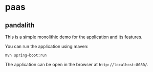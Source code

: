 # paas

## pandalith

This is a simple monolithic demo for the application and its features.

You can run the application using maven:
```
mvn spring-boot:run
```

The application can be open in the browser at `http://localhost:8080/`.
